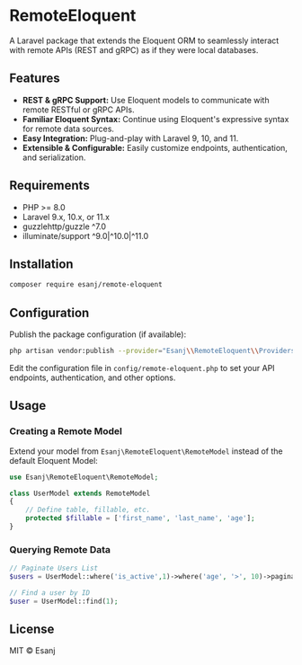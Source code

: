 # RemoteEloquent

A Laravel package that extends the Eloquent ORM to seamlessly interact with remote APIs (REST and gRPC) as if they were local databases.

## Features
- **REST & gRPC Support:** Use Eloquent models to communicate with remote RESTful or gRPC APIs.
- **Familiar Eloquent Syntax:** Continue using Eloquent's expressive syntax for remote data sources.
- **Easy Integration:** Plug-and-play with Laravel 9, 10, and 11.
- **Extensible & Configurable:** Easily customize endpoints, authentication, and serialization.

## Requirements
- PHP >= 8.0
- Laravel 9.x, 10.x, or 11.x
- guzzlehttp/guzzle ^7.0
- illuminate/support ^9.0|^10.0|^11.0

## Installation

```bash
composer require esanj/remote-eloquent
```

## Configuration

Publish the package configuration (if available):

```bash
php artisan vendor:publish --provider="Esanj\\RemoteEloquent\\Providers\\RemoteEloquentServiceProvider"
```

Edit the configuration file in `config/remote-eloquent.php` to set your API endpoints, authentication, and other options.

## Usage

### Creating a Remote Model

Extend your model from `Esanj\RemoteEloquent\RemoteModel` instead of the default Eloquent Model:

```php
use Esanj\RemoteEloquent\RemoteModel;

class UserModel extends RemoteModel
{
    // Define table, fillable, etc.
    protected $fillable = ['first_name', 'last_name', 'age'];
}
```

### Querying Remote Data

```php
// Paginate Users List
$users = UserModel::where('is_active',1)->where('age', '>', 10)->paginate();

// Find a user by ID
$user = UserModel::find(1);

```

## License

MIT © Esanj 